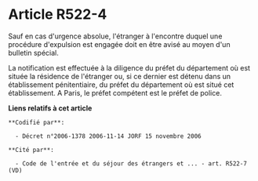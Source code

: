 # Article R522-4

Sauf en cas d'urgence absolue, l'étranger à l'encontre duquel une procédure d'expulsion est engagée doit en être avisé au
moyen d'un bulletin spécial.

La notification est effectuée à la diligence du préfet du département où est située la résidence de l'étranger ou, si ce
dernier est détenu dans un établissement pénitentiaire, du préfet du département où est situé cet établissement. A Paris, le
préfet compétent est le préfet de police.

**Liens relatifs à cet article**

	**Codifié par**:

	  - Décret n°2006-1378 2006-11-14 JORF 15 novembre 2006

	**Cité par**:

	  - Code de l'entrée et du séjour des étrangers et ... - art. R522-7 (VD)
